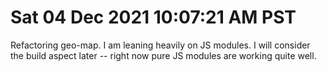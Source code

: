 # Sat 04 Dec 2021 10:07:21 AM PST

Refactoring geo-map. I am leaning heavily on JS modules. I will consider the build aspect later -- right now pure JS modules are working quite well.


